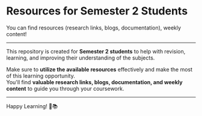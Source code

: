 # Resources for Semester 2 Students

You can find resources (research links, blogs, documentation), weekly content!

---

This repository is created for **Semester 2 students** to help with revision, learning, and improving their understanding of the subjects.

Make sure to **utilize the available resources** effectively and make the most of this learning opportunity.  
You'll find **valuable research links, blogs, documentation, and weekly content** to guide you through your coursework.

---

Happy Learning! 🚀📚
